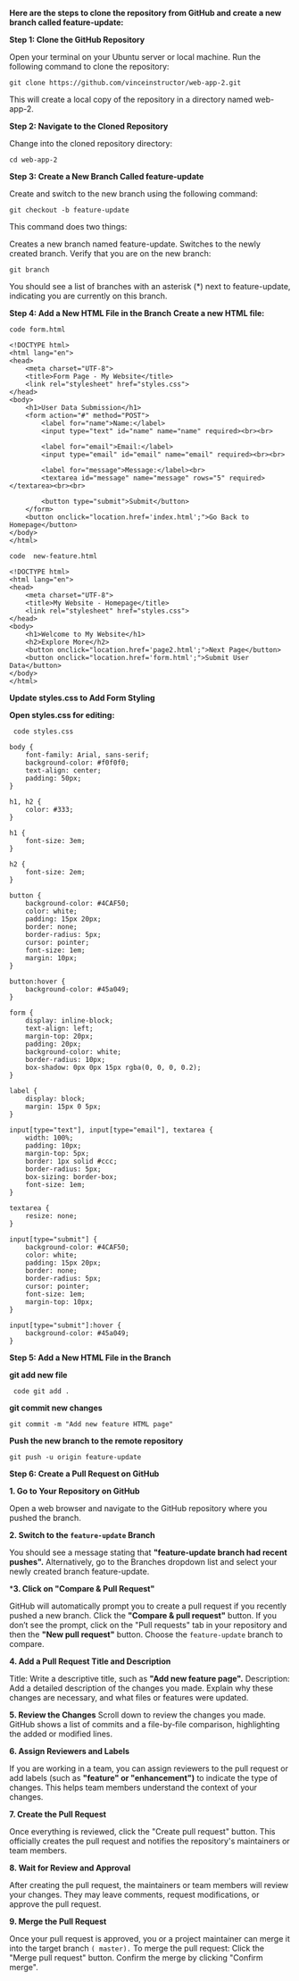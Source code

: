 **Here are the steps to clone the repository from GitHub and create a new branch called feature-update:**

**Step 1: Clone the GitHub Repository**

Open your terminal on your Ubuntu server or local machine.
Run the following command to clone the repository:

```git clone https://github.com/vinceinstructor/web-app-2.git```

This will create a local copy of the repository in a directory named web-app-2.

**Step 2: Navigate to the Cloned Repository**

Change into the cloned repository directory:

```cd web-app-2```

**Step 3: Create a New Branch Called feature-update**

Create and switch to the new branch using the following command:


```git checkout -b feature-update```

This command does two things:

Creates a new branch named feature-update.
Switches to the newly created branch.
Verify that you are on the new branch:


```git branch```

You should see a list of branches with an asterisk (*) next to feature-update, indicating you are currently on this branch.

**Step 4: Add a New HTML File in the Branch**
**Create a new HTML file:**

```code form.html```

```
<!DOCTYPE html>
<html lang="en">
<head>
    <meta charset="UTF-8">
    <title>Form Page - My Website</title>
    <link rel="stylesheet" href="styles.css">
</head>
<body>
    <h1>User Data Submission</h1>
    <form action="#" method="POST">
        <label for="name">Name:</label>
        <input type="text" id="name" name="name" required><br><br>

        <label for="email">Email:</label>
        <input type="email" id="email" name="email" required><br><br>

        <label for="message">Message:</label><br>
        <textarea id="message" name="message" rows="5" required></textarea><br><br>

        <button type="submit">Submit</button>
    </form>
    <button onclick="location.href='index.html';">Go Back to Homepage</button>
</body>
</html>
```


```code  new-feature.html```

```
<!DOCTYPE html>
<html lang="en">
<head>
    <meta charset="UTF-8">
    <title>My Website - Homepage</title>
    <link rel="stylesheet" href="styles.css">
</head>
<body>
    <h1>Welcome to My Website</h1>
    <h2>Explore More</h2>
    <button onclick="location.href='page2.html';">Next Page</button>
    <button onclick="location.href='form.html';">Submit User Data</button>
</body>
</html>
```


**Update styles.css to Add Form Styling**

**Open styles.css for editing:**

``` code styles.css```

```
body {
    font-family: Arial, sans-serif;
    background-color: #f0f0f0;
    text-align: center;
    padding: 50px;
}

h1, h2 {
    color: #333;
}

h1 {
    font-size: 3em;
}

h2 {
    font-size: 2em;
}

button {
    background-color: #4CAF50;
    color: white;
    padding: 15px 20px;
    border: none;
    border-radius: 5px;
    cursor: pointer;
    font-size: 1em;
    margin: 10px;
}

button:hover {
    background-color: #45a049;
}

form {
    display: inline-block;
    text-align: left;
    margin-top: 20px;
    padding: 20px;
    background-color: white;
    border-radius: 10px;
    box-shadow: 0px 0px 15px rgba(0, 0, 0, 0.2);
}

label {
    display: block;
    margin: 15px 0 5px;
}

input[type="text"], input[type="email"], textarea {
    width: 100%;
    padding: 10px;
    margin-top: 5px;
    border: 1px solid #ccc;
    border-radius: 5px;
    box-sizing: border-box;
    font-size: 1em;
}

textarea {
    resize: none;
}

input[type="submit"] {
    background-color: #4CAF50;
    color: white;
    padding: 15px 20px;
    border: none;
    border-radius: 5px;
    cursor: pointer;
    font-size: 1em;
    margin-top: 10px;
}

input[type="submit"]:hover {
    background-color: #45a049;
}
```

**Step 5: Add a New HTML File in the Branch**

**git add new file**

``` code git add .```

**git commit new changes**

```git commit -m "Add new feature HTML page"```


**Push the new branch to the remote repository**

```git push -u origin feature-update```


**Step 6: Create a Pull Request on GitHub**

**1. Go to Your Repository on GitHub**

Open a web browser and navigate to the GitHub repository where you pushed the branch.

**2. Switch to the ```feature-update``` Branch**

You should see a message stating that **"feature-update branch had recent pushes".**
Alternatively, go to the Branches dropdown list and select your newly created branch feature-update.

***3. Click on "Compare & Pull Request"**

GitHub will automatically prompt you to create a pull request if you recently pushed a new branch. Click the **"Compare & pull request"** button.
If you don’t see the prompt, click on the "Pull requests" tab in your repository and then the **"New pull request"** button. Choose the ```feature-update``` branch to compare.

**4. Add a Pull Request Title and Description**

Title: Write a descriptive title, such as  **"Add new feature page".**
Description: Add a detailed description of the changes you made. Explain why these changes are necessary, and what files or features were updated.

**5. Review the Changes**
Scroll down to review the changes you made. GitHub shows a list of commits and a file-by-file comparison, highlighting the added or modified lines.

**6. Assign Reviewers and Labels**

If you are working in a team, you can assign reviewers to the pull request or add labels (such as **"feature" or "enhancement")** to indicate the type of changes.
This helps team members understand the context of your changes.

**7. Create the Pull Request**

Once everything is reviewed, click the "Create pull request" button. This officially creates the pull request and notifies the repository's maintainers or team members.

**8. Wait for Review and Approval**

After creating the pull request, the maintainers or team members will review your changes. They may leave comments, request modifications, or approve the pull request.

**9. Merge the Pull Request**

Once your pull request is approved, you or a project maintainer can merge it into the target branch `( master).`
To merge the pull request:
Click the "Merge pull request" button.
Confirm the merge by clicking "Confirm merge".
